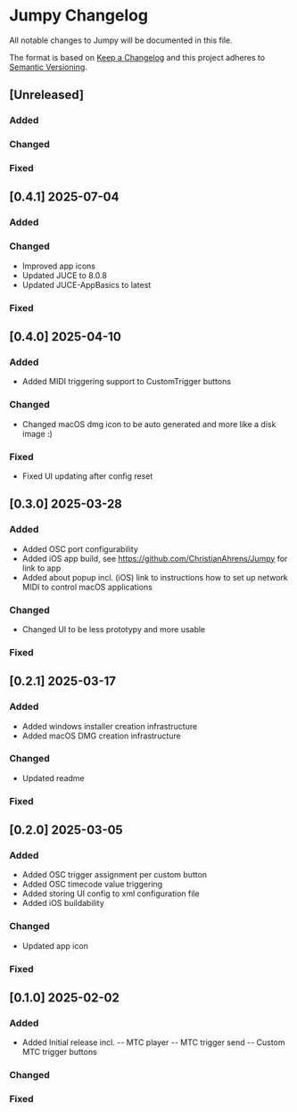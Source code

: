 # Jumpy Changelog
All notable changes to Jumpy will be documented in this file.

The format is based on [Keep a Changelog](http://keepachangelog.com/en/1.0.0/)
and this project adheres to [Semantic Versioning](http://semver.org/spec/v2.0.0.html).

## [Unreleased]
### Added

### Changed

### Fixed

## [0.4.1] 2025-07-04
### Added

### Changed
- Improved app icons
- Updated JUCE to 8.0.8
- Updated JUCE-AppBasics to latest

### Fixed

## [0.4.0] 2025-04-10
### Added
- Added MIDI triggering support to CustomTrigger buttons

### Changed
- Changed macOS dmg icon to be auto generated and more like a disk image :)

### Fixed
- Fixed UI updating after config reset

## [0.3.0] 2025-03-28
### Added
- Added OSC port configurability
- Added iOS app build, see https://github.com/ChristianAhrens/Jumpy for link to app
- Added about popup incl. (iOS) link to instructions how to set up network MIDI to control macOS applications

### Changed
- Changed UI to be less prototypy and more usable

### Fixed

## [0.2.1] 2025-03-17
### Added
- Added windows installer creation infrastructure
- Added macOS DMG creation infrastructure

### Changed
- Updated readme

### Fixed

## [0.2.0] 2025-03-05
### Added
- Added OSC trigger assignment per custom button
- Added OSC timecode value triggering
- Added storing UI config to xml configuration file
- Added iOS buildability

### Changed
- Updated app icon

### Fixed

## [0.1.0] 2025-02-02
### Added
- Added Initial release incl.
-- MTC player
-- MTC trigger send
-- Custom MTC trigger buttons

### Changed

### Fixed
